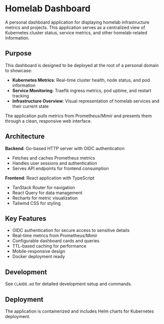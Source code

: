 # Homelab Dashboard

A personal dashboard application for displaying homelab infrastructure metrics and projects. This application serves as a centralized view of Kubernetes cluster status, service metrics, and other homelab-related information.

## Purpose

This dashboard is designed to be deployed at the root of a personal domain to showcase:

- **Kubernetes Metrics**: Real-time cluster health, node status, and pod information
- **Service Monitoring**: Traefik ingress metrics, pod uptime, and restart tracking
- **Infrastructure Overview**: Visual representation of homelab services and their current state

The application pulls metrics from Prometheus/Mimir and presents them through a clean, responsive web interface.

## Architecture

**Backend**: Go-based HTTP server with OIDC authentication
- Fetches and caches Prometheus metrics
- Handles user sessions and authentication
- Serves API endpoints for frontend consumption

**Frontend**: React application with TypeScript
- TanStack Router for navigation
- React Query for data management
- Recharts for metric visualization
- Tailwind CSS for styling

## Key Features

- OIDC authentication for secure access to sensitive details
- Real-time metrics from Prometheus/Mimir
- Configurable dashboard cards and queries
- TTL-based caching for performance
- Mobile-responsive design
- Docker deployment ready

## Development

See `CLAUDE.md` for detailed development setup and commands.

## Deployment

The application is containerized and includes Helm charts for Kubernetes deployment.